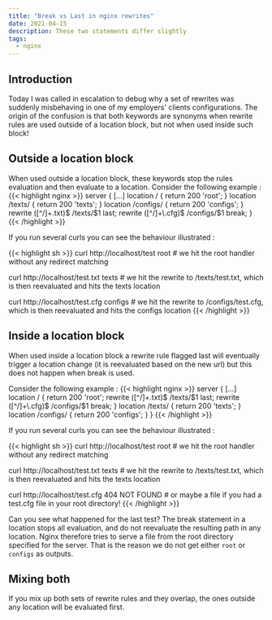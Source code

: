 ```yaml
---
title: "Break vs Last in nginx rewrites"
date: 2021-04-15
description: These two statements differ slightly
tags:
  - nginx
---
```


## Introduction

Today I was called in escalation to debug why a set of rewrites was suddenly misbehaving in one of my employers' clients configurations. The origin of the confusion is that both keywords are synonyms when rewrite rules are used outside of a location block, but not when used inside such block!

## Outside a location block

When used outside a location block, these keywords stop the rules evaluation and then evaluate to a location. Consider the following example :
{{< highlight nginx >}}
server {
	[...]
	location / {
		return 200 'root';
	}
	location /texts/ {
		return 200 'texts';
	}
	location /configs/ {
		return 200 'configs';
	}
	rewrite ([^/]+\.txt)$ /texts/$1 last;
	rewrite ([^/]+\.cfg)$ /configs/$1 break;
}
{{< /highlight >}}

If you run several curls you can see the behaviour illustrated :

{{< highlight sh >}}
curl http://localhost/test
root   # we hit the root handler without any redirect matching

curl http://localhost/test.txt
texts  # we hit the rewrite to /texts/test.txt, which is then reevaluated and hits the texts location

curl http://localhost/test.cfg
configs  # we hit the rewrite to /configs/test.cfg, which is then reevaluated and hits the configs location
{{< /highlight >}}

## Inside a location block

When used inside a location block a rewrite rule flagged last will eventually trigger a location change (it is reevaluated based on the new url) but this does not happen when break is used.

Consider the following example :
{{< highlight nginx >}}
server {
	[...]
	location / {
		return 200 'root';
		rewrite ([^/]+\.txt)$ /texts/$1 last;
		rewrite ([^/]+\.cfg)$ /configs/$1 break;
	}
	location /texts/ {
		return 200 'texts';
	}
	location /configs/ {
		return 200 'configs';
	}
}
{{< /highlight >}}

If you run several curls you can see the behaviour illustrated :

{{< highlight sh >}}
curl http://localhost/test
root   # we hit the root handler without any redirect matching

curl http://localhost/test.txt
texts  # we hit the rewrite to /texts/test.txt, which is then reevaluated and hits the texts location

curl http://localhost/test.cfg
404 NOT FOUND     # or maybe a file if you had a test.cfg file in your root directory!
{{< /highlight >}}

Can you see what happened for the last test? The break statement in a location stops all evaluation, and do not reevaluate the resulting path in any location. Nginx therefore tries to serve a file from the root directory specified for the server. That is the reason we do not get either `root` or `configs` as outputs.

## Mixing both

If you mix up both sets of rewrite rules and they overlap, the ones outside any location will be evaluated first.
